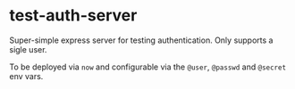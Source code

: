 # test-auth-server

Super-simple express server for testing authentication. 
Only supports a sigle user.

To be deployed via `now` and configurable via the `@user`, `@passwd` and `@secret` env vars.
